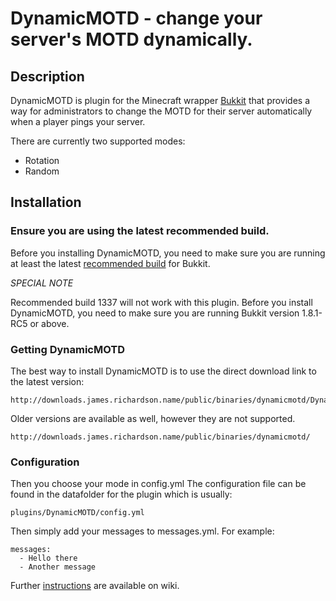 DynamicMOTD - change your server's MOTD dynamically.
====================================

## Description

DynamicMOTD is plugin for the Minecraft wrapper [Bukkit](http://bukkit.org/) that provides a way for administrators to change the MOTD for their server automatically when a player pings your server.

There are currently two supported modes:

- Rotation
- Random

## Installation

### Ensure you are using the latest recommended build.

Before you installing DynamicMOTD, you need to make sure you are running at least the latest [recommended build](http://ci.bukkit.org/job/dev-CraftBukkit/Recommended/) for Bukkit. 

_SPECIAL NOTE_

Recommended build 1337 will not work with this plugin. Before you install DynamicMOTD, you need to make sure you are running Bukkit version 1.8.1-RC5 or above.

### Getting DynamicMOTD

The best way to install DynamicMOTD is to use the direct download link to the latest version:

    http://downloads.james.richardson.name/public/binaries/dynamicmotd/DynamicMOTD.jar
    
Older versions are available as well, however they are not supported.

    http://downloads.james.richardson.name/public/binaries/dynamicmotd/

### Configuration

Then you choose your mode in config.yml The configuration file can be found in the datafolder for the plugin which is usually: 

    plugins/DynamicMOTD/config.yml
    
Then simply add your messages to messages.yml. For example:

    messages:
      - Hello there
      - Another message

Further [instructions](https://github.com/grandwazir/DynamicMOTD/wiki/instructions) are available on wiki.